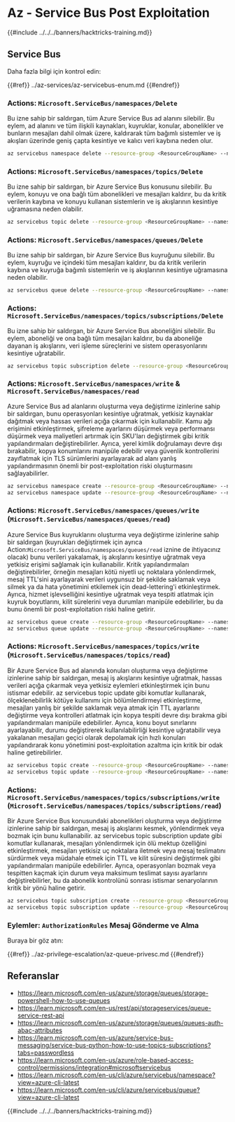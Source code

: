 # Az - Service Bus Post Exploitation

{{#include ../../../banners/hacktricks-training.md}}

## Service Bus

Daha fazla bilgi için kontrol edin:

{{#ref}}
../az-services/az-servicebus-enum.md
{{#endref}}

### Actions: `Microsoft.ServiceBus/namespaces/Delete`

Bu izne sahip bir saldırgan, tüm Azure Service Bus ad alanını silebilir. Bu eylem, ad alanını ve tüm ilişkili kaynakları, kuyruklar, konular, abonelikler ve bunların mesajları dahil olmak üzere, kaldırarak tüm bağımlı sistemler ve iş akışları üzerinde geniş çapta kesintiye ve kalıcı veri kaybına neden olur.
```bash
az servicebus namespace delete --resource-group <ResourceGroupName> --name <NamespaceName>
```
### Actions: `Microsoft.ServiceBus/namespaces/topics/Delete`

Bu izne sahip bir saldırgan, bir Azure Service Bus konusunu silebilir. Bu eylem, konuyu ve ona bağlı tüm abonelikleri ve mesajları kaldırır, bu da kritik verilerin kaybına ve konuyu kullanan sistemlerin ve iş akışlarının kesintiye uğramasına neden olabilir.
```bash
az servicebus topic delete --resource-group <ResourceGroupName> --namespace-name <NamespaceName> --name <TopicName>
```
### Actions: `Microsoft.ServiceBus/namespaces/queues/Delete`

Bu izne sahip bir saldırgan, bir Azure Service Bus kuyruğunu silebilir. Bu eylem, kuyruğu ve içindeki tüm mesajları kaldırır, bu da kritik verilerin kaybına ve kuyruğa bağımlı sistemlerin ve iş akışlarının kesintiye uğramasına neden olabilir.
```bash
az servicebus queue delete --resource-group <ResourceGroupName> --namespace-name <NamespaceName> --name <QueueName>
```
### Actions: `Microsoft.ServiceBus/namespaces/topics/subscriptions/Delete`

Bu izne sahip bir saldırgan, bir Azure Service Bus aboneliğini silebilir. Bu eylem, aboneliği ve ona bağlı tüm mesajları kaldırır, bu da aboneliğe dayanan iş akışlarını, veri işleme süreçlerini ve sistem operasyonlarını kesintiye uğratabilir.
```bash
az servicebus topic subscription delete --resource-group <ResourceGroupName> --namespace-name <NamespaceName> --topic-name <TopicName> --name <SubscriptionName>
```
### Actions: `Microsoft.ServiceBus/namespaces/write` & `Microsoft.ServiceBus/namespaces/read`

Azure Service Bus ad alanlarını oluşturma veya değiştirme izinlerine sahip bir saldırgan, bunu operasyonları kesintiye uğratmak, yetkisiz kaynaklar dağıtmak veya hassas verileri açığa çıkarmak için kullanabilir. Kamu ağı erişimini etkinleştirmek, şifreleme ayarlarını düşürmek veya performansı düşürmek veya maliyetleri artırmak için SKU'ları değiştirmek gibi kritik yapılandırmaları değiştirebilirler. Ayrıca, yerel kimlik doğrulamayı devre dışı bırakabilir, kopya konumlarını manipüle edebilir veya güvenlik kontrollerini zayıflatmak için TLS sürümlerini ayarlayarak ad alanı yanlış yapılandırmasının önemli bir post-exploitation riski oluşturmasını sağlayabilirler.
```bash
az servicebus namespace create --resource-group <ResourceGroupName> --name <NamespaceName> --location <Location>
az servicebus namespace update --resource-group <ResourceGroupName> --name <NamespaceName> --tags <Key=Value>
```
### Actions: `Microsoft.ServiceBus/namespaces/queues/write` (`Microsoft.ServiceBus/namespaces/queues/read`)

Azure Service Bus kuyruklarını oluşturma veya değiştirme izinlerine sahip bir saldırgan (kuyrukları değiştirmek için ayrıca Action:`Microsoft.ServiceBus/namespaces/queues/read` iznine de ihtiyacınız olacak) bunu verileri yakalamak, iş akışlarını kesintiye uğratmak veya yetkisiz erişimi sağlamak için kullanabilir. Kritik yapılandırmaları değiştirebilirler, örneğin mesajları kötü niyetli uç noktalara yönlendirmek, mesaj TTL'sini ayarlayarak verileri uygunsuz bir şekilde saklamak veya silmek ya da hata yönetimini etkilemek için dead-lettering'i etkinleştirmek. Ayrıca, hizmet işlevselliğini kesintiye uğratmak veya tespiti atlatmak için kuyruk boyutlarını, kilit sürelerini veya durumları manipüle edebilirler, bu da bunu önemli bir post-exploitation riski haline getirir.
```bash
az servicebus queue create --resource-group <ResourceGroupName> --namespace-name <NamespaceName> --name <QueueName>
az servicebus queue update --resource-group <ResourceGroupName> --namespace-name <NamespaceName> --name <QueueName>
```
### Actions: `Microsoft.ServiceBus/namespaces/topics/write` (`Microsoft.ServiceBus/namespaces/topics/read`)

Bir Azure Service Bus ad alanında konuları oluşturma veya değiştirme izinlerine sahip bir saldırgan, mesaj iş akışlarını kesintiye uğratmak, hassas verileri açığa çıkarmak veya yetkisiz eylemleri etkinleştirmek için bunu istismar edebilir. az servicebus topic update gibi komutlar kullanarak, ölçeklenebilirlik kötüye kullanımı için bölümlendirmeyi etkinleştirme, mesajları yanlış bir şekilde saklamak veya atmak için TTL ayarlarını değiştirme veya kontrolleri atlatmak için kopya tespiti devre dışı bırakma gibi yapılandırmaları manipüle edebilirler. Ayrıca, konu boyut sınırlarını ayarlayabilir, durumu değiştirerek kullanılabilirliği kesintiye uğratabilir veya yakalanan mesajları geçici olarak depolamak için hızlı konuları yapılandırarak konu yönetimini post-exploitation azaltma için kritik bir odak haline getirebilirler.
```bash
az servicebus topic create --resource-group <ResourceGroupName> --namespace-name <NamespaceName> --name <TopicName>
az servicebus topic update --resource-group <ResourceGroupName> --namespace-name <NamespaceName> --name <TopicName>
```
### Actions: `Microsoft.ServiceBus/namespaces/topics/subscriptions/write` (`Microsoft.ServiceBus/namespaces/topics/subscriptions/read`)

Bir Azure Service Bus konusundaki abonelikleri oluşturma veya değiştirme izinlerine sahip bir saldırgan, mesaj iş akışlarını kesmek, yönlendirmek veya bozmak için bunu kullanabilir. az servicebus topic subscription update gibi komutlar kullanarak, mesajları yönlendirmek için ölü mektup özelliğini etkinleştirmek, mesajları yetkisiz uç noktalara iletmek veya mesaj teslimatını sürdürmek veya müdahale etmek için TTL ve kilit süresini değiştirmek gibi yapılandırmaları manipüle edebilirler. Ayrıca, operasyonları bozmak veya tespitten kaçmak için durum veya maksimum teslimat sayısı ayarlarını değiştirebilirler, bu da abonelik kontrolünü sonrası istismar senaryolarının kritik bir yönü haline getirir.
```bash
az servicebus topic subscription create --resource-group <ResourceGroupName> --namespace-name <NamespaceName> --topic-name <TopicName> --name <SubscriptionName>
az servicebus topic subscription update --resource-group <ResourceGroupName> --namespace-name <NamespaceName> --topic-name <TopicName> --name <SubscriptionName>
```
### Eylemler: `AuthorizationRules` Mesaj Gönderme ve Alma

Buraya bir göz atın:

{{#ref}}
../az-privilege-escalation/az-queue-privesc.md
{{#endref}}

## Referanslar

- https://learn.microsoft.com/en-us/azure/storage/queues/storage-powershell-how-to-use-queues
- https://learn.microsoft.com/en-us/rest/api/storageservices/queue-service-rest-api
- https://learn.microsoft.com/en-us/azure/storage/queues/queues-auth-abac-attributes
- https://learn.microsoft.com/en-us/azure/service-bus-messaging/service-bus-python-how-to-use-topics-subscriptions?tabs=passwordless
- https://learn.microsoft.com/en-us/azure/role-based-access-control/permissions/integration#microsoftservicebus
- https://learn.microsoft.com/en-us/cli/azure/servicebus/namespace?view=azure-cli-latest
- https://learn.microsoft.com/en-us/cli/azure/servicebus/queue?view=azure-cli-latest

{{#include ../../../banners/hacktricks-training.md}}
